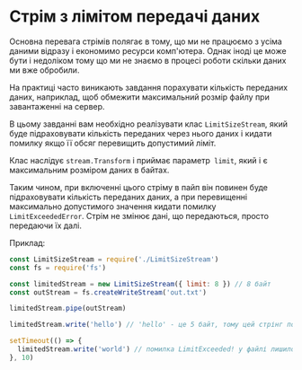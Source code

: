 # Стрім з лімітом передачі даних

Основна перевага стрімів полягає в тому, що ми не працюємо з усіма даними відразу і
економимо ресурси комп'ютера. Однак іноді це може бути і недоліком тому що
ми не знаємо в процесі роботи скільки даних ми вже обробили.

На практиці часто виникають завдання порахувати кількість переданих даних, наприклад, щоб
обмежити максимальний розмір файлу при завантаженні на сервер.

В цьому завданні вам необхідно реалізувати клас `LimitSizeStream`, який буде підраховувати
кількість переданих через нього даних і кидати помилку якщо її обсяг перевищить допустимий
ліміт.

Клас наслідує `stream.Transform` і приймає параметр` limit`, який і є
максимальним розміром даних в байтах.

Таким чином, при включенні цього стріму в пайп він повинен буде підраховувати кількість
переданих даних, а при перевищенні максимально допустимого значення кидати помилку
`LimitExceededError`. Стрім не змінює дані, що передаються, просто передаючи їх далі.

Приклад:

```js
const LimitSizeStream = require('./LimitSizeStream')
const fs = require('fs')

const limitedStream = new LimitSizeStream({ limit: 8 }) // 8 байт
const outStream = fs.createWriteStream('out.txt')

limitedStream.pipe(outStream)

limitedStream.write('hello') // 'hello' - це 5 байт, тому цей стрінг повністю записаний у файл

setTimeout(() => {
  limitedStream.write('world') // помилка LimitExceeded! у файлі лишилось лише 'hello'
}, 10)
```

